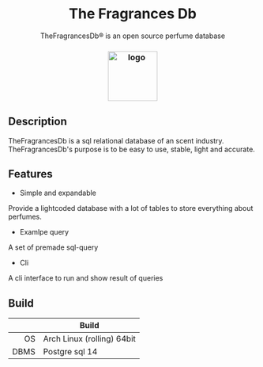 <h1 align="center">The Fragrances Db</h1>
<p align="center"> TheFragrancesDb® is an open source perfume database</p>
<h3 align="center"><img src="https://i.imgur.com/7XeAvxJ.jpeg" alt="logo" height="100px"></h3>


## Description

TheFragrancesDb is a sql relational database of an scent industry. TheFragrancesDb's purpose is to be easy to use, stable, light and accurate.

## Features

* Simple and expandable

Provide a lightcoded database with a lot of tables to store everything about perfumes.

* Examlpe query

A set of premade sql-query 

* Cli

A cli interface to run and show result of queries

## Build

|              | Build                |
|-------------:|----------------------|
| OS           | Arch Linux (rolling) 64bit  |
| DBMS         | Postgre sql 14        |
